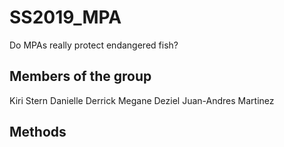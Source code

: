 # SS2019_MPA
Do MPAs really protect endangered fish?

## Members of the group
Kiri Stern
Danielle Derrick
Megane Deziel
Juan-Andres Martinez

## Methods

